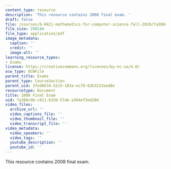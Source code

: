 ```yaml
---
content_type: resource
description: 'This resource contains 2008 final exam. '
draft: false
file: /courses/6-042j-mathematics-for-computer-science-fall-2010/7a388c9bc011b32657aba364ef3ed10d_MIT6_042JF10_final_2008.pdf
file_size: 250144
file_type: application/pdf
image_metadata:
  caption: ''
  credit: ''
  image-alt: ''
learning_resource_types:
- Exams
license: https://creativecommons.org/licenses/by-nc-sa/4.0/
ocw_type: OCWFile
parent_title: Exams
parent_type: CourseSection
parent_uid: 2fed6634-52c5-103a-ec78-02b3223aa48e
resourcetype: Document
title: 2008 Final Exam
uid: 7a388c9b-c011-b326-57ab-a364ef3ed10d
video_files:
  archive_url: ''
  video_captions_file: ''
  video_thumbnail_file: ''
  video_transcript_file: ''
video_metadata:
  video_speakers: ''
  video_tags: ''
  youtube_description: ''
  youtube_id: ''
---
```

This resource contains 2008 final exam.